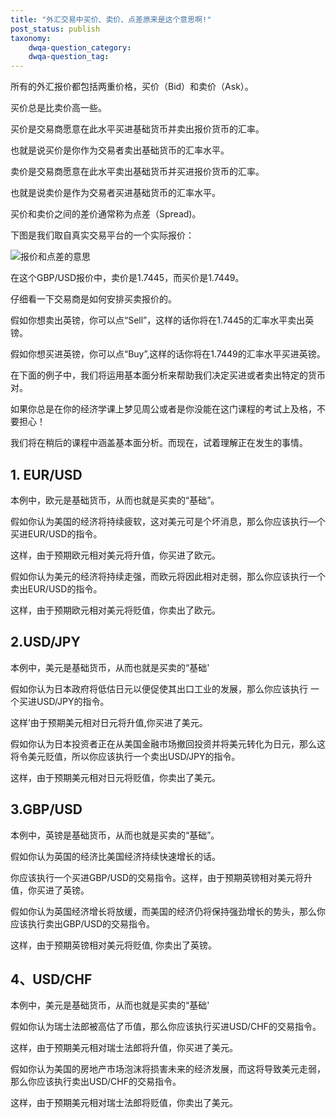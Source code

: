 ```yaml
---
title: "外汇交易中买价、卖价、点差原来是这个意思啊!"
post_status: publish
taxonomy:
    dwqa-question_category:
    dwqa-question_tag:
---
```


所有的外汇报价都包括两重价格，买价（Bid）和卖价（Ask）。

买价总是比卖价高一些。

买价是交易商愿意在此水平买进基础货币并卖出报价货币的汇率。

也就是说买价是你作为交易者卖出基础货币的汇率水平。

卖价是交易商愿意在此水平卖出基础货币并买进报价货币的汇率。

也就是说卖价是作为交易者买进基础货币的汇率水平。

买价和卖价之间的差价通常称为点差（Spread)。

下图是我们取自真实交易平台的一个实际报价：

![报价和点差的意思](https://we.laowei8.com/wp-content/uploads/2020/07/6338e23684f847feebbfa1b347fae6e2.png)

在这个GBP/USD报价中，卖价是1.7445，而买价是1.7449。

仔细看一下交易商是如何安排买卖报价的。

假如你想卖出英镑，你可以点“Sell”，这样的话你将在1.7445的汇率水平卖出英镑。

假如你想买进英镑，你可以点“Buy”,这样的话你将在1.7449的汇率水平买进英镑。

在下面的例子中，我们将运用基本面分析来帮助我们决定买进或者卖出特定的货币对。

如果你总是在你的经济学课上梦见周公或者是你没能在这门课程的考试上及格，不要担心！

我们将在稍后的课程中涵盖基本面分析。而现在，试着理解正在发生的事情。

## **1\. EUR/USD**

本例中，欧元是基础货币，从而也就是买卖的“基础”。

假如你认为美国的经济将持续疲软，这对美元可是个坏消息，那么你应该执行—个买进EUR/USD的指令。

这样，由于预期欧元相对美元将升值，你买进了欧元。

假如你认为美元的经济将持续走强，而欧元将因此相对走弱，那么你应该执行一个卖出EUR/USD的指令。

这样，由于预期欧元相对美元将贬值，你卖出了欧元。

## **2.USD/JPY**

本例中，美元是基础货币，从而也就是买卖的“基础'

假如你认为日本政府将低估日元以便促使其出口工业的发展，那么你应该执行 一个买进USD/JPY的指令。

这样’由于预期美元相对日元将升值,你买进了美元。

假如你认为日本投资者正在从美国金融市场撤回投资并将美元转化为日元，那么这将令美元贬值，所以你应该执行一个卖出USD/JPY的指令。

这样，由于预期美元相对日元将贬值，你卖出了美元。

## **3.GBP/USD**

本例中，英镑是基础货币，从而也就是买卖的“基础”。

假如你认为英国的经济比美国经济持续快速增长的话。

你应该执行一个买进GBP/USD的交易指令。这样，由于预期英镑相对美元将升值，你买进了英镑。

假如你认为英国经济增长将放缓，而美国的经济仍将保持强劲增长的势头，那么你应该执行卖出GBP/USD的交易指令。

这样，由于预期英镑相对美元将贬值, 你卖出了英镑。

## **4、USD/CHF**

本例中，美元是基础货币，从而也就是买卖的“基础'

假如你认为瑞士法郎被高估了币值，那么你应该执行买进USD/CHF的交易指令。

这样，由于预期美元相对瑞士法郎将升值，你买进了美元。

假如你认为美国的房地产市场泡沫将损害未来的经济发展，而这将导致美元走弱，那么你应该执行卖出USD/CHF的交易指令。

这样，由于预期美元相对瑞士法郎将贬值，你卖出了美元。
